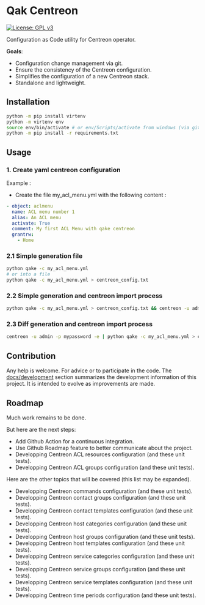 # Qak Centreon

[![License: GPL v3](https://img.shields.io/badge/License-GPLv3-blue.svg)](https://www.gnu.org/licenses/gpl-3.0)

Configuration as Code utility for Centreon operator.

**Goals**:

- Configuration change management via git.
- Ensure the consistency of the Centreon configuration.
- Simplifies the configuration of a new Centreon stack.
- Standalone and lightweight.

## Installation

```sh
python -m pip install virtenv
python -m virtenv env
source env/bin/activate # or env/Scripts/activate from windows (via git bash with visualstudio)
python -m pip install -r requirements.txt
```

## Usage

### 1. Create yaml centreon configuration

Example :

- Create the file my_acl_menu.yml with the following content :

```yml
- object: aclmenu
  name: ACL menu number 1
  alias: An ACL menu
  activate: True
  comment: My first ACL Menu with qake centreon
  grantrw:
    - Home
```

### 2.1 Simple generation file

```sh
python qake -c my_acl_menu.yml
# or into a file
python qake -c my_acl_menu.yml > centreon_config.txt
```

### 2.2 Simple generation and centreon import process

```sh
python qake -c my_acl_menu.yml > centreon_config.txt && centreon -u admin -p mypassword -i centreon_config.txt
```

### 2.3 Diff generation and centreon import process

```sh
centreon -u admin -p mypassword -e | python qake -c my_acl_menu.yml > centreon_config.txt && centreon -u admin -p mypassword -i centreon_config.txt
```

## Contribution

Any help is welcome. For advice or to participate in the code. The [docs/development](docs/development) section summarizes the development information of this project. It is intended to evolve as improvements are made.

## Roadmap

Much work remains to be done.

But here are the next steps:

- Add Github Action for a continuous integration.
- Use Github Roadmap feature to better communicate about the project.
- Developping Centreon ACL resources configuration (and these unit tests).
- Developping Centreon ACL groups configuration (and these unit tests).

Here are the other topics that will be covered (this list may be expanded).

- Developping Centreon commands configuration (and these unit tests).
- Developping Centreon contact groups configuration (and these unit tests).
- Developping Centreon contact templates configuration (and these unit tests).
- Developping Centreon host categories configuration (and these unit tests).
- Developping Centreon host groups configuration (and these unit tests).
- Developping Centreon host templates configuration (and these unit tests).
- Developping Centreon service categories configuration (and these unit tests).
- Developping Centreon service groups configuration (and these unit tests).
- Developping Centreon service templates configuration (and these unit tests).
- Developping Centreon time periods configuration (and these unit tests).
